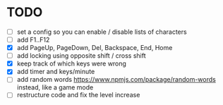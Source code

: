 # TODO

- [ ] set a config so you can enable / disable lists of characters
- [ ] add F1..F12
- [x] add PageUp, PageDown, Del, Backspace, End, Home
- [ ] add locking using opposite shift / cross shift
- [x] keep track of which keys were wrong
- [x] add timer and keys/minute
- [ ] add random words https://www.npmjs.com/package/random-words instead, like a game mode
- [ ] restructure code and fix the level increase